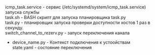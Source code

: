 icmp_task.service - сервис (/etc/systemd/system/icmp_task.service) запуска службы <BR>
task.sh - BASH скрипт для запуска планировщика task.py<BR>
task.py - планировщик запуска проверки доступности хостов 1 раз в секунду. <BR>
switch_channel_to_rezerv.py  - запуск переключения канала<BR>
  - device_name.py - Контекст подключения к устоойствам <BR>
state.yaml - состояние переключения<BR>



